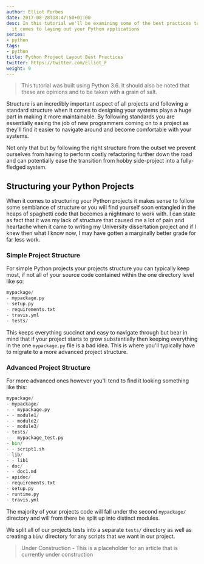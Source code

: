 ```yaml
---
author: Elliot Forbes
date: 2017-08-28T18:47:50+01:00
desc: In this tutorial we'll be examining some of the best practices to follow when
  it comes to laying out your Python applications
series:
- python
tags:
- python
title: Python Project Layout Best Practices
twitter: https://twitter.com/Elliot_F
weight: 9
---
```


> This tutorial was built using Python 3.6. It should also be noted that these are opinions and to be taken with a grain of salt.

Structure is an incredibly important aspect of all projects and following a standard structure when it comes to designing your systems plays a huge part in making it more maintainable. By following standards you are essentially easing the job of new programmers coming on to a project as they'll find it easier to navigate around and become comfortable with your systems.

Not only that but by following the right structure from the outset we prevent ourselves from having to perform costly refactoring further down the road and can potentially ease the transition from hobby side-project into a fully-fledged system.

## Structuring your Python Projects

When it comes to structuring your Python projects it makes sense to follow some semblance of structure or you will find yourself soon entangled in the heaps of spaghetti code that becomes a nightmare to work with. I can state as fact that it was my lack of structure that caused me a lot of pain and heartache when it came to writing my University dissertation project and if I knew then what I know now, I may have gotten a marginally better grade for far less work.

### Simple Project Structure

For simple Python projects your projects structure you can typically keep most, if not all of your source code contained within the one directory level like so:

```python
mypackage/
- mypackage.py
- setup.py
- requirements.txt
- travis.yml
- tests/
```

This keeps everything succinct and easy to navigate through but bear in mind that if your project starts to grow substantially then keeping everything in the one `mypackage.py` file is a bad idea. This is where you'll typically have to migrate to a more advanced project structure.

### Advanced Project Structure

For more advanced ones however you'll tend to find it looking something like this:

```python
mypackage/
- mypackage/
- - mypackage.py
- - module1/
- - module2/
- - module3/
- tests/
- - mypackage_test.py
- bin/
- - script1.sh
- lib/
- - lib1
- doc/
- - doc1.md
- apidoc/
- requirements.txt
- setup.py
- runtime.py
- travis.yml
```

The majority of your projects code will fall under the second `mypackage/` directory and will from there be split up into distinct modules. 

We split all of our projects tests into a separate `tests/` directory as well as creating a `bin/` directory for any scripts that we want in our project.

> Under Construction - This is a placeholder for an article that is currently under construction